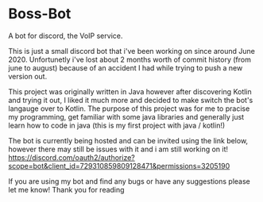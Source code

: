 # Boss-Bot
A bot for discord, the VoIP service.

This is just a small discord bot that i've been working on since around June 2020.
Unfortunetly i've lost about 2 months worth of commit history (from june to august) because of an accident I had while trying to push a new version out. 

This project was originally written in Java however after discovering Kotlin and trying it out, I liked it much more and decided to make switch the bot's langauge over to Kotlin.
The purpose of this project was for me to pracise my programming, get familiar with some java libraries and generally just learn how to code in java (this is my first project with java / kotlin!)

The bot is currently being hosted and can be invited using the link below, however there may still be issues with it and i am still working on it!
https://discord.com/oauth2/authorize?scope=bot&client_id=729310859809128471&permissions=3205190

If you are using my bot and find any bugs or have any suggestions please let me know!
Thank you for reading
